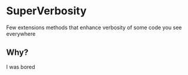 # SuperVerbosity

Few extensions methods that enhance verbosity of some code you see everywhere

## Why?

I was bored
